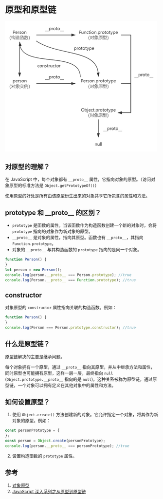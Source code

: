 # 原型和原型链

<img src="./fig/原型和原型链.png" alt="原型和原型链示意图" width="500"/>

## 对原型的理解？

在 JavaScript 中，每个对象都有 `__proto__` 属性，它指向对象的原型。（访问对象原型的标准方法是 `Object.getPrototypeOf()`）

使用原型的好处是所有由该原型衍生出来的对象共享它所包含的属性和方法。

## prototype 和 \_\_proto\_\_ 的区别？

* `prototype` 是函数的属性。当该函数作为构造函数创建一个新的对象时，会将 `prototype` 指向的对象作为新对象的原型。
* `__proto__` 是对象的属性，指向其原型。函数也有 `__proto__`，其指向 `Function.prototype`。
* 对象的 `__proto__` 与其构造函数的 `prototype` 指向的是同一个对象。

```javascript
function Person() {
}
let person = new Person();
console.log(person.__proto__ === Person.prototype); //true
console.log(Person.__proto__ === Function.prototype); //true
```

## constructor

对象原型的 `constructor` 属性指向关联的构造函数。例如：

```javascript
function Person() {
}
console.log(Person === Person.prototype.constructor); //true
```

## 什么是原型链？

原型链解决的主要是继承问题。

每个对象拥有一个原型，通过 `__proto__` 指向其原型，并从中继承方法和属性，同时原型也可能拥有原型，这样一层一层，最终指向 `null` (`Object.prototype.__proto__` 指向的是 `null`)。这种关系被称为原型链，通过原型链，一个对象可以拥有定义在其他对象中的属性和方法。

## 如何设置原型？

1. 使用 `Object.create()` 方法创建新的对象。它允许指定一个对象，将其作为新对象的原型。例如：

```javascript
const personPrototype = {
};
const person = Object.create(personPrototype);
console.log(person.__proto__ === personPrototype); //true
```

2. 设置构造函数的 `prototype` 属性。

## 参考

1. [对象原型](https://developer.mozilla.org/zh-CN/docs/Learn/JavaScript/Objects/Object_prototypes)
2. [JavaScript 深入系列之从原型到原型链](https://github.com/yuanyuanbyte/Blog/issues/89)
